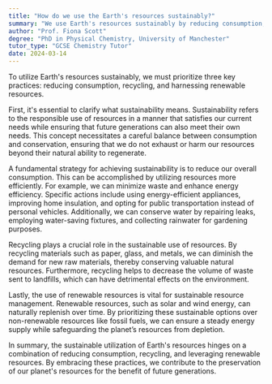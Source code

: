 ```yaml
---
title: "How do we use the Earth's resources sustainably?"
summary: "We use Earth's resources sustainably by reducing consumption, recycling, and using renewable resources."
author: "Prof. Fiona Scott"
degree: "PhD in Physical Chemistry, University of Manchester"
tutor_type: "GCSE Chemistry Tutor"
date: 2024-03-14
---
```


To utilize Earth's resources sustainably, we must prioritize three key practices: reducing consumption, recycling, and harnessing renewable resources.

First, it's essential to clarify what sustainability means. Sustainability refers to the responsible use of resources in a manner that satisfies our current needs while ensuring that future generations can also meet their own needs. This concept necessitates a careful balance between consumption and conservation, ensuring that we do not exhaust or harm our resources beyond their natural ability to regenerate.

A fundamental strategy for achieving sustainability is to reduce our overall consumption. This can be accomplished by utilizing resources more efficiently. For example, we can minimize waste and enhance energy efficiency. Specific actions include using energy-efficient appliances, improving home insulation, and opting for public transportation instead of personal vehicles. Additionally, we can conserve water by repairing leaks, employing water-saving fixtures, and collecting rainwater for gardening purposes.

Recycling plays a crucial role in the sustainable use of resources. By recycling materials such as paper, glass, and metals, we can diminish the demand for new raw materials, thereby conserving valuable natural resources. Furthermore, recycling helps to decrease the volume of waste sent to landfills, which can have detrimental effects on the environment.

Lastly, the use of renewable resources is vital for sustainable resource management. Renewable resources, such as solar and wind energy, can naturally replenish over time. By prioritizing these sustainable options over non-renewable resources like fossil fuels, we can ensure a steady energy supply while safeguarding the planet’s resources from depletion.

In summary, the sustainable utilization of Earth's resources hinges on a combination of reducing consumption, recycling, and leveraging renewable resources. By embracing these practices, we contribute to the preservation of our planet's resources for the benefit of future generations.
    